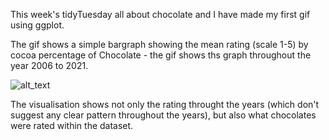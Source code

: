 This week's tidyTuesday all about chocolate and I have made my first gif using ggplot. 

The gif shows a simple bargraph showing the mean rating (scale 1-5) by cocoa percentage of Chocolate - the gif shows ths graph throughout the year 2006 to 2021.

![alt_text](https://github.com/LEleanor/tydiTuesday/blob/main/22-01-18%20Chocolate/rating_perc_year.gif)

The visualisation shows not only the rating throught the years (which don't suggest any clear pattern throughout the years), but also what chocolates were rated within the dataset.
